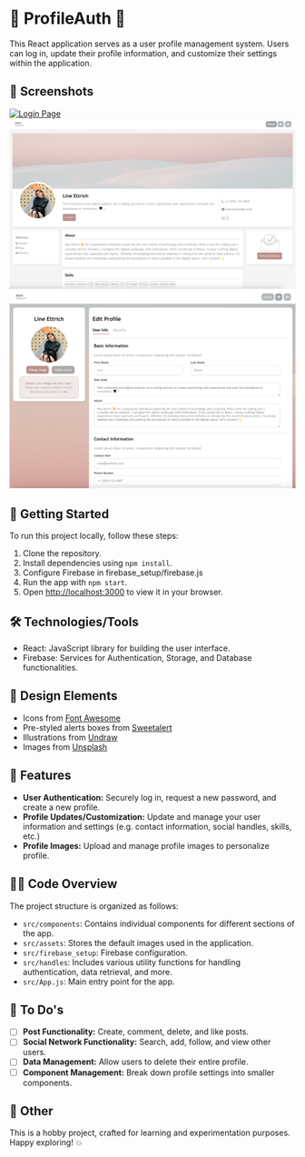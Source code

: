 # 🌟 ProfileAuth 🚀
This React application serves as a user profile management system. Users can log in, update their profile information, and customize their settings within the application.

## 📸 Screenshots

[![Login Page](./src/assets/preview-images/login-page.png)](./src/assets/preview-images/login-page.png)
[![Profile Page](./src/assets/preview-images/profile-page.png)](./src/assets/preview-images/profile-page.png)
[![Settings Page](./src/assets/preview-images/edit-profile.png)](./src/assets/preview-images/edit-profile.png)


## 🚀 Getting Started
To run this project locally, follow these steps:

1. Clone the repository.
2. Install dependencies using `npm install`.
3. Configure Firebase in firebase_setup/firebase.js 
4. Run the app with `npm start`.
5. Open [http://localhost:3000](http://localhost:3000) to view it in your browser.

## 🛠 Technologies/Tools 

- React: JavaScript library for building the user interface.
- Firebase: Services for Authentication, Storage, and Database functionalities.

## 🌅 Design Elements

- Icons from [Font Awesome](https://fontawesome.com/)
- Pre-styled alerts boxes from [Sweetalert](https://sweetalert.js.org/)
- Illustrations from [Undraw](https://undraw.co/illustrations)
- Images from [Unsplash](https://unsplash.com)


## 🌈 Features

- **User Authentication:** Securely log in, request a new password, and create a new profile.
- **Profile Updates/Customization:** Update and manage your user information and settings (e.g. contact information, social handles, skills, etc.)
- **Profile Images:** Upload and manage profile images to personalize profile.


## 🧑‍💻 Code Overview

The project structure is organized as follows:

- `src/components`: Contains individual components for different sections of the app.
- `src/assets`: Stores the default images used in the application.
- `src/firebase_setup`: Firebase configuration. 
- `src/handles`: Includes various utility functions for handling authentication, data retrieval, and more.
- `src/App.js`: Main entry point for the app.


## 📃 To Do's

- [ ] **Post Functionality:** Create, comment, delete, and like posts.
- [ ] **Social Network Functionality:** Search, add, follow, and view other users.
- [ ] **Data Management:** Allow users to delete their entire profile.
- [ ] **Component Management:** Break down profile settings into smaller components.

## 💫 Other
This is a hobby project, crafted for learning and experimentation purposes. Happy exploring! 💥
